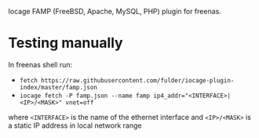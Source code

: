 Iocage FAMP (FreeBSD, Apache, MySQL, PHP) plugin for freenas. 


# Testing manually

In freenas shell run:

* `fetch https://raw.githubusercontent.com/fulder/iocage-plugin-index/master/famp.json`
* `iocage fetch -P famp.json --name famp ip4_addr="<INTERFACE>|<IP>/<MASK>" vnet=off`

where `<INTERFACE>` is the name of the ethernet interface and `<IP>/<MASK>` is a static IP address in local network range
 